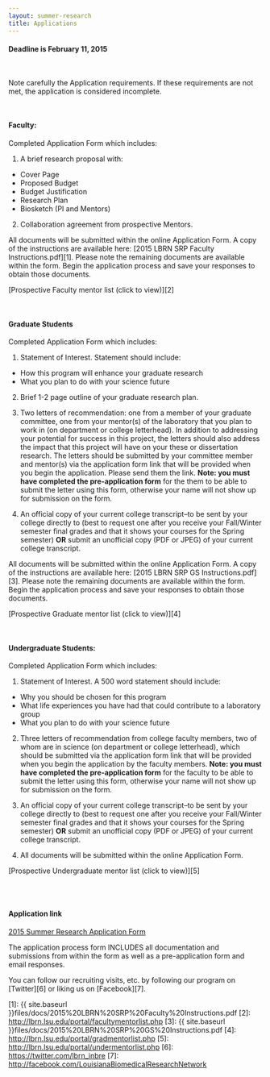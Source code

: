 ```yaml
---
layout: summer-research
title: Applications
---
```


<div class="alert alert-warning alert-block">
  <h4><strong>Deadline is February 11, 2015</strong></h4>
  <br>
  <p>
    Note carefully the Application requirements. If these requirements are not met, the application is considered incomplete.
  </p>
</div>


<br>


#### **Faculty:** ####

Completed Application Form which includes:

1. A brief research proposal with:
  - Cover Page
  - Proposed Budget
  - Budget Justification
  - Research Plan
  - Biosketch (PI and Mentors)

2. Collaboration agreement from prospective Mentors.

All documents will be submitted within the online Application Form. A copy of the instructions are available here: [2015 LBRN SRP Faculty Instructions.pdf][1]. Please note the remaining documents are available within the form. Begin the application process and save your responses to obtain those documents.

[Prospective Faculty mentor list (click to view)][2]


<br>


#### **Graduate Students** ####

Completed Application Form which includes:

1. Statement of Interest. Statement should include:
  - How this program will enhance your graduate research
  - What you plan to do with your science future

2. Brief 1-2 page outline of your graduate research plan.

3. Two letters of recommendation: one from a member of your graduate committee, one from your mentor(s) of the laboratory that you plan to work in (on department or college letterhead). In addition to addressing your potential for success in this project, the letters should also address the impact that this project will have on your these or dissertation research. The letters should be submitted by your committee member and mentor(s) via the application form link that will be provided when you begin the application. Please send them the link. **Note: you must have completed the pre-application form** for the them to be able to submit the letter using this form, otherwise your name will not show up for submission on the form.

4. An official copy of your current college transcript–to be sent by your college directly to (best to request one after you receive your Fall/Winter semester final grades and that it shows your courses for the Spring semester) **OR** submit an unofficial copy (PDF or JPEG) of your current college transcript.

All documents will be submitted within the online Application Form. A copy of the instructions are available here: [2015 LBRN SRP GS Instructions.pdf][3]. Please note the remaining documents are available within the form. Begin the application process and save your responses to obtain those documents.

[Prospective Graduate mentor list (click to view)][4]


<br>


#### **Undergraduate Students:** ####

Completed Application Form which includes:

1. Statement of Interest. A 500 word statement should include:
  - Why you should be chosen for this program
  - What life experiences you have had that could contribute to a laboratory group
  - What you plan to do with your science future


2. Three letters of recommendation from college faculty members, two of whom are in science (on department or college letterhead), which should be submitted via the application form link that will be provided when you begin the application by the faculty members. **Note: you must have completed the pre-application form** for the faculty to be able to submit the letter using this form, otherwise your name will not show up for submission on the form.

3. An official copy of your current college transcript–to be sent by your college directly to (best to request one after you receive your Fall/Winter semester final grades and that it shows your courses for the Spring semester) **OR** submit an unofficial copy (PDF or JPEG) of your current college transcript.

4. All documents will be submitted within the online Application Form.

[Prospective Undergraduate mentor list (click to view)][5]


<br>
<br>

#### **Application link** ####

<a href="https://redcap.lbrn.lsu.edu/surveys/?s=aBS9PeSI8i" class="btn btn-large #btn-primary" style="margin-bottom: 30px">2015 Summer Research Application Form</a>


The application process form INCLUDES all documentation and submissions from within the form as well as a pre-application form and email responses.

You can follow our recruiting visits, etc. by following our program on [Twitter][6] or liking us on [Facebook][7].


[1]: {{ site.baseurl }}files/docs/2015%20LBRN%20SRP%20Faculty%20Instructions.pdf
[2]: http://lbrn.lsu.edu/portal/facultymentorlist.php
[3]: {{ site.baseurl }}files/docs/2015%20LBRN%20SRP%20GS%20Instructions.pdf
[4]: http://lbrn.lsu.edu/portal/gradmentorlist.php
[5]: http://lbrn.lsu.edu/portal/undermentorlist.php
[6]: https://twitter.com/lbrn_inbre
[7]: http://facebook.com/LouisianaBiomedicalResearchNetwork

